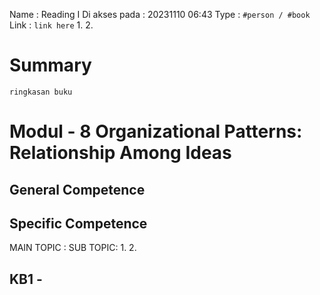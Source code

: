 Name : Reading I
Di akses pada : 20231110 06:43
Type : `#person / #book`
Link : `link here`
1. 
2. 

# Summary
`ringkasan buku`

# Modul - 8 Organizational Patterns: Relationship Among Ideas
## General Competence

## Specific Competence

MAIN TOPIC :
SUB TOPIC:
1. 
2. 

## KB1 - 